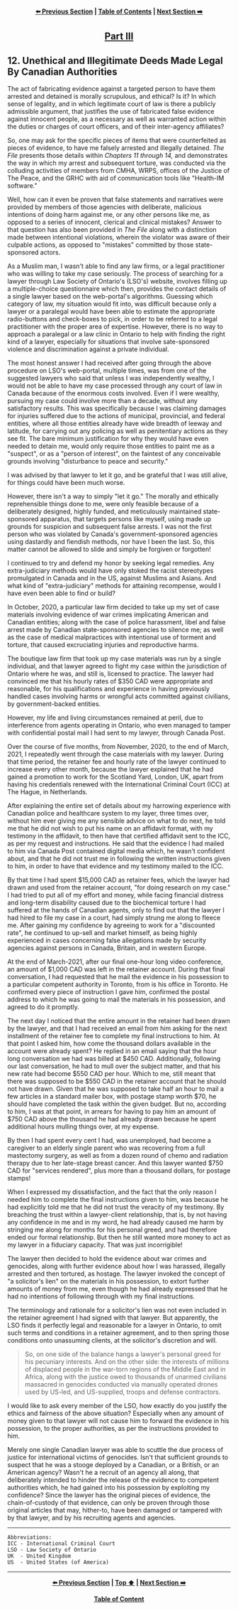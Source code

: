 <div align="center">
  
  **[:arrow_left: Previous Section][Prev] | [Table of Contents][TOC] | [Next Section :arrow_right:][Next]**
  
  [Prev]: /expose/11-0.md
  [Next]: /expose/13-0.md
  [TOC]: /README.md#table-of-contents
  
</div>

<div align="center">

  <h2><ins>Part III</ins></h2>
  
</div>

## 12. Unethical and Illegitimate Deeds Made Legal By Canadian Authorities

The act of fabricating evidence against a targeted person to have them arrested and detained is morally scrupulous, and ethical? Is it? In which sense of legality, and in which legitimate court of law is there a publicly admissible argument, that justifies the use of fabricated false evidence against innocent people, as a necessary as well as warranted action within the duties or charges of court officers, and of their inter-agency affiliates?  

So, one may ask for the specific pieces of items that were counterfeited as pieces of evidence, to have me falsely arrested and illegally detained. *The File* presents those details within *Chapters 11 through 14,* and demonstrates the way in which my arrest and subsequent torture, was conducted via the colluding activities of members from CMHA, WRPS, offices of the Justice of The Peace, and the GRHC with aid of communication tools like "Health-IM software." 

Well, how can it even be proven that false statements and narratives were provided by members of those agencies with deliberate, malicious intentions of doing harm against me, or any other persons like me, as opposed to a series of innocent, clerical and clinical mistakes? Answer to that question has also been provided in *The File* along with a distinction made between intentional violations, wherein the violator was aware of their culpable actions, as opposed to "mistakes" committed by those state-sponsored actors. 

As a Muslim man, I wasn't able to find any law firms, or a legal practitioner who was willing to take my case seriously. The process of searching for a lawyer through Law Society of Ontario's (LSO's) website, involves filling up a multiple-choice questionnaire which then, provides the contact details of a single lawyer based on the web-portal's algorithms. Guessing which category of law, my situation would fit into, was difficult because only a lawyer or a paralegal would have been able to estimate the appropriate radio-buttons and check-boxes to pick, in order to be referred to a legal practitioner with the proper area of expertise. However, there is no way to approach a paralegal or a law clinic in Ontario to help with finding the right kind of a lawyer, especially for situations that involve sate-sponsored violence and discrimination against a private individual. 

The most honest answer I had received after going through the above procedure on LSO's web-portal, multiple times, was from one of the suggested lawyers who said that unless I was independently wealthy, I would not be able to have my case processed through any court of law in Canada because of the enormous costs involved. Even if I were wealthy, pursuing my case could involve more than a decade, without any satisfactory results. This was specifically because I was claiming damages for injuries suffered due to the actions of municipal, provincial, and federal entities, where all those entities already have wide breadth of leeway and latitude, for carrying out any policing as well as penitentiary actions as they see fit. The bare minimum justification for why they would have even needed to detain me, would only require those entities to paint me as a "suspect", or as a "person of interest", on the faintest of any conceivable grounds involving "disturbance to peace and security." 

I was advised by that lawyer to let it go, and be grateful that I was still alive, for things could have been much worse. 

However, there isn't a way to simply "let it go." The morally and ethically reprehensible things done to me, were only feasible because of a deliberately designed, highly funded, and meticulously maintained state-sponsored apparatus, that targets persons like myself, using made up grounds for suspicion and subsequent false arrests. I was not the first person who was violated by Canada's government-sponsored agencies using dastardly and fiendish methods, nor have I been the last. So, this matter cannot be allowed to slide and simply be forgiven or forgotten! 

I continued to try and defend my honor by seeking legal remedies. Any extra-judiciary methods would have only stoked the racist stereotypes promulgated in Canada and in the US, against Muslims and Asians. And what kind of "extra-judiciary" methods for attaining recompense, would I have even been able to find or build? 

In October, 2020, a particular law firm decided to take up my set of case materials involving evidence of war crimes implicating American and Canadian entities; along with the case of police harassment, libel and false arrest made by Canadian state-sponsored agencies to silence me; as well as the case of medical malpractices with intentional use of torment and torture, that caused excruciating injuries and reproductive harms. 

The boutique law firm that took up my case materials was run by a single individual, and that lawyer agreed to fight my case within the jurisdiction of Ontario where he was, and still is, licensed to practice. The lawyer had convinced me that his hourly rates of $350 CAD were appropriate and reasonable, for his qualifications and experience in having previously handled cases involving harms or wrongful acts committed against civilians, by government-backed entities. 

However, my life and living circumstances remained at peril, due to interference from agents operating in Ontario, who even managed to tamper with confidential postal mail I had sent to my lawyer, through Canada Post. 

Over the course of five months, from November, 2020, to the end of March, 2021, I repeatedly went through the case materials with my lawyer. During that time period, the retainer fee and hourly rate of the lawyer continued to increase every other month, because the lawyer explained that he had gained a promotion to work for the Scotland Yard, London, UK, apart from having his credentials renewed with the International Criminal Court (ICC) at The Hague, in Netherlands. 

After explaining the entire set of details about my harrowing experience with Canadian police and healthcare system to my layer, three times over, without him ever giving me any sensible advice on what to do next, he told me that he did not wish to put his name on an affidavit format, with my testimony in the affidavit, to then have that certified affidavit sent to the ICC, as per my request and instructions. He said that the evidence I had mailed to him via Canada Post contained digital media which, he wasn't confident about, and that he did not trust me in following the written instructions given to him, in order to have that evidence and my testimony mailed to the ICC. 

By that time I had spent $15,000 CAD as retainer fees, which the lawyer had drawn and used from the retainer account, "for doing research on my case." I had tried to put all of my effort and money, while facing financial distress and long-term disability caused due to the biochemical torture I had suffered at the hands of Canadian agents, only to find out that the lawyer I had hired to file my case in a court, had simply strung me along to fleece me. After gaining my confidence by agreeing to work for a "discounted rate", he continued to up-sell and market himself, as being highly experienced in cases concerning false allegations made by security agencies against persons in Canada, Britain, and in western Europe.

At the end of March-2021, after our final one-hour long video conference, an amount of $1,000 CAD was left in the retainer account. During that final conversation, I had requested that he mail the evidence in his possession to a particular competent authority in Toronto, from is his office in Toronto. He confirmed every piece of instruction I gave him, confirmed the postal address to which he was going to mail the materials in his possession, and agreed to do it promptly. 

The next day I noticed that the entire amount in the retainer had been drawn by the lawyer, and that I had received an email from him asking for the next installment of the retainer fee to complete my final instructions to him. At that point I asked him, how come the thousand dollars available in the account were already spent? He replied in an email saying that the hour long conversation we had was billed at $450 CAD. Additionally, following our last conversation, he had to mull over the subject matter, and that his new rate had become $550 CAD per hour. Which to me, still meant that there was supposed to be $550 CAD in the retainer account that he should not have drawn. Given that he was supposed to take half an hour to mail a few articles in a standard mailer box, with postage stamp worth $70, he should have completed the task within the given budget. But no, according to him, I was at that point, in arrears for having to pay him an amount of $750 CAD above the thousand he had already drawn because he spent additional hours mulling things over, at my expense.

By then I had spent every cent I had, was unemployed, had become a caregiver to an elderly single parent who was recovering from a full mastectomy surgery, as well as from a dozen round of chemo and radiation therapy due to her late-stage breast cancer. And this lawyer wanted $750 CAD for "services rendered", plus more than a thousand dollars, for postage stamps!

When I expressed my dissatisfaction, and the fact that the only reason I needed him to complete the final instructions given to him, was because he had explicitly told me that he did not trust the veracity of my testimony. By breaching the trust within a lawyer-client relationship, that is, by not having any confidence in me and in my word, he had already caused me harm by stringing me along for months for his personal greed, and had therefore ended our formal relationship. But then he still wanted more money to act as my lawyer in a fiduciary capacity. That was just incorrigible! 

The lawyer then decided to hold the evidence about war crimes and genocides, along with further evidence about how I was harassed, illegally arrested and then tortured, as hostage. The lawyer invoked the concept of "a solicitor's lien" on the materials in his possession, to extort further amounts of money from me, even though he had already expressed that he had no intentions of following through with my final instructions.

The terminology and rationale for a solicitor's lien was not even included in the retainer agreement I had signed with that lawyer. But apparently, the LSO finds it perfectly legal and reasonable for a lawyer in Ontario, to omit such terms and conditions in a retainer agreement, and to then spring those conditions onto unassuming clients, at the solicitor's discretion and will. 

>So, on one side of the balance hangs a lawyer's personal greed for his pecuniary interests. And on the other side: the interests of millions of displaced people in the war-torn regions of the Middle East and in Africa, along with the justice owed to thousands of unarmed civilians massacred in genocides conducted via manually operated drones used by US-led, and US-supplied, troops and defense contractors. 

I would like to ask every member of the LSO, how exactly do you justify the ethics and fairness of the above situation? Especially when any amount of money given to that lawyer will not cause him to forward the evidence in his possession, to the proper authorities, as per the instructions provided to him. 

Merely one single Canadian lawyer was able to scuttle the due process of justice for international victims of genocides. Isn't that sufficient grounds to suspect that he was a stooge deployed by a Canadian, or a British, or an American agency? Wasn't he a recruit of an agency all along, that deliberately intended to hinder the release of the evidence to competent authorities which, he had gained into his possession by exploiting my confidence? Since the lawyer has the original pieces of evidence, the chain-of-custody of that evidence, can only be proven through those original articles that may, hither-to, have been damaged or tampered with by that lawyer, and by his recruiting agents and agencies. 

---

```
Abbreviations:
ICC - International Criminal Court
LSO - Law Society of Ontario
UK  - United Kingdom
US  - United States (of America)
```

---

<div align="center">
  
  **[:arrow_left: Previous Section][Prev] | [Top :arrow_up:][Top] | [Next Section :arrow_right:][Next]** 
  
  **[Table of Content][TOC]**

  [Prev]: /expose/11-0.md
  [Top]: /expose/12-0.md#12-unethical-and-illegitimate-deeds-made-legal-by-canadian-authorities
  [Next]: /expose/13-0.md
  [TOC]: /README.md#table-of-contents
  
</div>